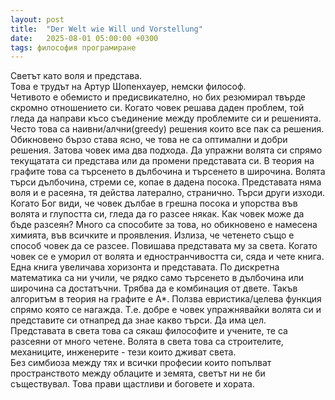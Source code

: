 ```yaml
---
layout: post
title:  "Der Welt wie Will und Vorstellung"
date:   2025-08-01 05:00:00 +0300
tags: философия програмиране
--- 
```

Светът като воля и представа.  
Това е трудът на Артур Шопенхауер, немски философ.  
Четивото е обемисто и предисвикателно, но бих резюмирал твърде скромно отношението си.
Когато човек решава даден проблем, той гледа да направи късо съединение
между проблемите си и решенията. Често това са наивни/алчни(greedy) решения които
все пак са решения. Обикновено бързо става ясно, че това не са оптимални и добри
решения. Затова човек има два подхода. Да упражни волята си спрямо текущатата си
представа или да промени представата си. В теория на графите това са търсенето в 
дълбочина и търсенето в широчина. Волята търси дълбочина, стреми се, копае в дадена посока.
Представата няма воля и е расеяна, тя действа латерално, странично. Търси други изходи.
Когато Бог види, че човек дълбае в грешна посока и упорства във волята и глупостта си,
гледа да го разсее някак. Как човек може да бъде разсеян? Много са способите за това, но
обикновено е намесена химията, във всичките и проявления. Излиза, че четенето също е
способ човек да се разсее. Повишава представата му за света. Когато човек се е уморил от
волята и едностранчивостта си, сяда и чете книга. Една книга увеличава хоризонта и представата.
По дискретна математика са ни учили, че рядко само търсенето в дълбочина или широчина 
са достатъчни. Трябва да е комбинация от двете. Такъв алгоритъм в теория на графите е А*.
Ползва евристика/целева функция спрямо която се нагажда. Т.е. добре е човек упражнявайки
волята си и представите си отнапред да знае какво търси. Да има цел.  
Представата в света това са сякаш философите и учените, те са разсеяни от много четене.
Волята в света това са строителите, механиците, инженерите - тези които дживат света.  
Без симбиоза между тях и всички професии които попълват пространството между 
облаците и земята, светът ни не би съществувал. Това прави щастливи и боговете и хората.